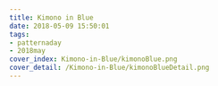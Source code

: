 ```yaml
---
title: Kimono in Blue
date: 2018-05-09 15:50:01
tags:
- patternaday
- 2018may
cover_index: Kimono-in-Blue/kimonoBlue.png
cover_detail: /Kimono-in-Blue/kimonoBlueDetail.png
---
```

